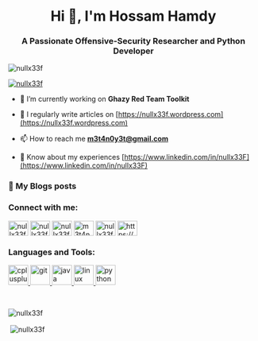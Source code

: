 <h1 align="center">Hi 👋, I'm Hossam Hamdy</h1>
<h3 align="center">A Passionate Offensive-Security Researcher and Python Developer</h3>

<p align="left"> <img src="https://komarev.com/ghpvc/?username=nullx33f&label=Profile%20views&color=0e75b6&style=flat" alt="nullx33f" /> </p>

<p align="left"> <a href="https://twitter.com/nullx33f" target="blank"><img src="https://img.shields.io/twitter/follow/nullx33f?logo=twitter&style=for-the-badge" alt="nullx33f" /></a> </p>

- 🔭 I’m currently working on **Ghazy Red Team Toolkit**

- 📝 I regularly write articles on [https://nullx33f.wordpress.com](https://nullx33f.wordpress.com)

- 📫 How to reach me **m3t4n0y3t@gmail.com**

- 📄 Know about my experiences [https://www.linkedin.com/in/nullx33F](https://www.linkedin.com/in/nullx33F)

### 📕 My Blogs posts
<!-- BLOG-POST-LIST:START -->
<!-- BLOG-POST-LIST:END -->

<h3 align="left">Connect with me:</h3>
<p align="left">
<a href="https://twitter.com/nullx33f" target="blank"><img align="center" src="https://cdn.jsdelivr.net/npm/simple-icons@3.0.1/icons/twitter.svg" alt="nullx33f" height="30" width="40" /></a>
<a href="https://linkedin.com/in/nullx33f" target="blank"><img align="center" src="https://cdn.jsdelivr.net/npm/simple-icons@3.0.1/icons/linkedin.svg" alt="nullx33f" height="30" width="40" /></a>
<a href="https://fb.com/nullx33f" target="blank"><img align="center" src="https://cdn.jsdelivr.net/npm/simple-icons@3.0.1/icons/facebook.svg" alt="nullx33f" height="30" width="40" /></a>
<a href="https://codeforces.com/profile/m3t4n0y3t" target="blank"><img align="center" src="https://cdn.jsdelivr.net/npm/simple-icons@3.0.1/icons/codeforces.svg" alt="m3t4n0y3t" height="30" width="40" /></a>
<a href="https://www.leetcode.com/nullx33f" target="blank"><img align="center" src="https://cdn.jsdelivr.net/npm/simple-icons@3.0.1/icons/leetcode.svg" alt="nullx33f" height="30" width="40" /></a>
<a href="/https://nullx33f.wordpress.com/blog/" target="blank"><img align="center" src="https://cdn.jsdelivr.net/npm/simple-icons@3.0.1/icons/rss.svg" alt="https://nullx33f.wordpress.com/blog/" height="30" width="40" /></a>
</p>

<h3 align="left">Languages and Tools:</h3>
<p align="left"> <a href="https://www.w3schools.com/cpp/" target="_blank"> <img src="https://devicons.github.io/devicon/devicon.git/icons/cplusplus/cplusplus-original.svg" alt="cplusplus" width="40" height="40"/> </a> <a href="https://git-scm.com/" target="_blank"> <img src="https://www.vectorlogo.zone/logos/git-scm/git-scm-icon.svg" alt="git" width="40" height="40"/> </a> <a href="https://www.java.com" target="_blank"> <img src="https://devicons.github.io/devicon/devicon.git/icons/java/java-original-wordmark.svg" alt="java" width="40" height="40"/> </a> <a href="https://www.linux.org/" target="_blank"> <img src="https://devicons.github.io/devicon/devicon.git/icons/linux/linux-original.svg" alt="linux" width="40" height="40"/> </a> <a href="https://www.python.org" target="_blank"> <img src="https://devicons.github.io/devicon/devicon.git/icons/python/python-original.svg" alt="python" width="40" height="40"/> </a> </p>
<br>
<p><img align="left" src="https://github-readme-stats.vercel.app/api/top-langs?username=nullx33f&show_icons=true&locale=en&layout=compact" alt="nullx33f" /></p>
<br>
<p>&nbsp;<img align="center" src="https://github-readme-stats.vercel.app/api?username=nullx33f&show_icons=true&locale=en" alt="nullx33f" /></p>
